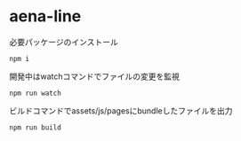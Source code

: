 # aena-line

必要パッケージのインストール
```
npm i
```

開発中はwatchコマンドでファイルの変更を監視
```
npm run watch
```

ビルドコマンドでassets/js/pagesにbundleしたファイルを出力
```
npm run build
```

